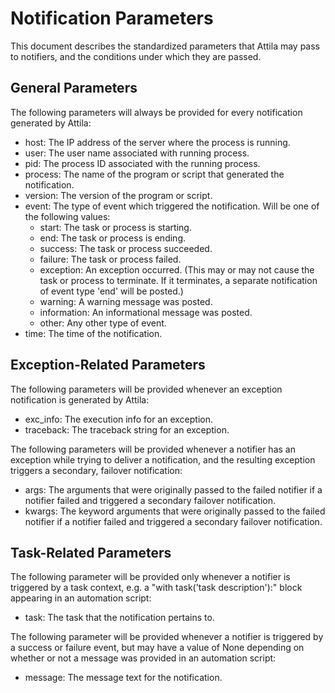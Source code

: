 # Notification Parameters

This document describes the standardized parameters that Attila may pass 
to notifiers, and the conditions under which they are passed.

## General Parameters

The following parameters will always be provided for every notification
generated by Attila:

* host: The IP address of the server where the process is running.
* user: The user name associated with running process.
* pid: The process ID associated with the running process.
* process: The name of the program or script that generated the 
  notification.
* version: The version of the program or script.
* event: The type of event which triggered the notification. Will be one
  of the following values:
    * start: The task or process is starting. 
    * end: The task or process is ending.
    * success: The task or process succeeded.
    * failure: The task or process failed.
    * exception: An exception occurred. (This may or may not cause the
      task or process to terminate. If it terminates, a separate
      notification of event type 'end' will be posted.)
    * warning: A warning message was posted.
    * information: An informational message was posted.
    * other: Any other type of event.
* time: The time of the notification.

## Exception-Related Parameters

The following parameters will be provided whenever an exception
notification is generated by Attila:

* exc_info: The execution info for an exception.
* traceback: The traceback string for an exception.

The following parameters will be provided whenever a notifier has an 
exception while trying to deliver a notification, and the resulting 
exception triggers a secondary, failover notification:

* args: The arguments that were originally passed to the failed notifier 
  if a notifier failed and triggered a secondary failover notification.
* kwargs: The keyword arguments that were originally passed to the 
  failed notifier if a notifier failed and triggered a secondary
  failover notification.

## Task-Related Parameters

The following parameter will be provided only whenever a notifier is
triggered by a task context, e.g. a "with task('task description'):"
block appearing in an automation script:

* task: The task that the notification pertains to.

The following parameter will be provided whenever a notifier is 
triggered by a success or failure event, but may have a value of None 
depending on whether or not a message was provided in an automation
script:

* message: The message text for the notification.

